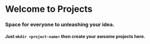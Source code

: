 # Welcome to Projects
### Space for everyone to unleashing your idea.
#### Just `mkdir <project-name>` then create your awsome projects here.
